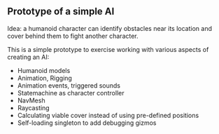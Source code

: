 ## Prototype of a simple AI
Idea: a humanoid character can identify obstacles near its location and cover behind them to fight another character.

This is a simple prototype to exercise working with various aspects of creating an AI:
- Humanoid models
- Animation, Rigging
- Animation events, triggered sounds
- Statemachine as character controller
- NavMesh
- Raycasting
- Calculating viable cover instead of using pre-defined positions
- Self-loading singleton to add debugging gizmos
